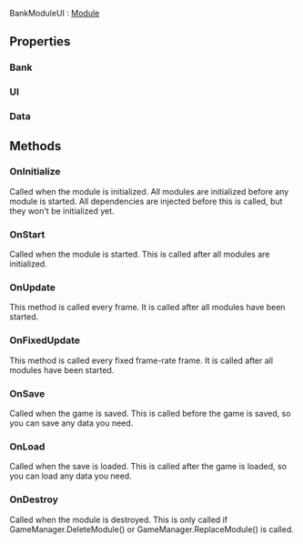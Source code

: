 <p class="title">BankModuleUI<span> : <a href="#/api/IndustrialValley.Modules/Module" title="Module" class="inherit-link">Module</a></span><p>

## Properties


### Bank
<div><Declaration modifier="public &lt;a href=&quot;#/api/IndustrialValley.Modules.Bank/BankModule&quot; title=&quot;BankModule&quot; class=&quot;inherit-link&quot;&gt;BankModule&lt;/a&gt;" content=" <span>&lt;span class=&quot;property&quot;&gt;Bank&lt;/span&gt; { &lt;span class=&quot;method&quot;&gt;get&lt;/span&gt;; }</span>"></Declaration></div>

### UI
<div><Declaration modifier="public &lt;a href=&quot;#/api/IndustrialValley.Modules.GameUI/GameUIModule&quot; title=&quot;GameUIModule&quot; class=&quot;inherit-link&quot;&gt;GameUIModule&lt;/a&gt;" content=" <span>&lt;span class=&quot;property&quot;&gt;UI&lt;/span&gt; { &lt;span class=&quot;method&quot;&gt;get&lt;/span&gt;; }</span>"></Declaration></div>

### Data
<div><Declaration modifier="public T" content=" <span>&lt;span class=&quot;property&quot;&gt;Data&lt;/span&gt; { &lt;span class=&quot;method&quot;&gt;get&lt;/span&gt;; &lt;span class=&quot;method&quot;&gt;set&lt;/span&gt;; }</span>"></Declaration></div>

## Methods

### OnInitialize

Called when the module is initialized. All modules are initialized before any module is started. All dependencies
		     are injected before this is called, but they won't be initialized yet.

<div><Declaration modifier="public override void" content=" <span>&lt;span class=&quot;method&quot;&gt;OnInitialize&lt;/span&gt;()</span>"></Declaration></div>

### OnStart

Called when the module is started. This is called after all modules are initialized.

<div><Declaration modifier="public virtual void" content=" <span>&lt;span class=&quot;method&quot;&gt;OnStart&lt;/span&gt;()</span>"></Declaration></div>

### OnUpdate

This method is called every frame. It is called after all modules have been started.

<div><Declaration modifier="public virtual void" content=" <span>&lt;span class=&quot;method&quot;&gt;OnUpdate&lt;/span&gt;()</span>"></Declaration></div>

### OnFixedUpdate

This method is called every fixed frame-rate frame. It is called after all modules have been started.

<div><Declaration modifier="public virtual void" content=" <span>&lt;span class=&quot;method&quot;&gt;OnFixedUpdate&lt;/span&gt;()</span>"></Declaration></div>

### OnSave

Called when the game is saved. This is called before the game is saved, so you can save any data you need.

<div><Declaration modifier="public virtual void" content=" <span>&lt;span class=&quot;method&quot;&gt;OnSave&lt;/span&gt;()</span>"></Declaration></div>

### OnLoad

Called when the save is loaded. This is called after the game is loaded, so you can load any data you need.

<div><Declaration modifier="public virtual void" content=" <span>&lt;span class=&quot;method&quot;&gt;OnLoad&lt;/span&gt;()</span>"></Declaration></div>

### OnDestroy

Called when the module is destroyed. This is only called if GameManager.DeleteModule() or
		     GameManager.ReplaceModule() is called.

<div><Declaration modifier="public virtual void" content=" <span>&lt;span class=&quot;method&quot;&gt;OnDestroy&lt;/span&gt;()</span>"></Declaration></div>
